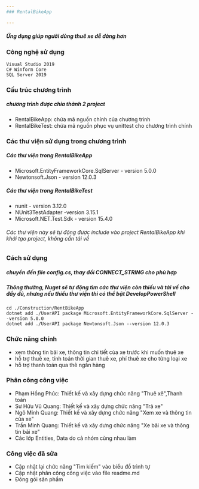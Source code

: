 ```yaml
---
### RentalBikeApp

---
```

##### Ứng dụng giúp người dùng thuê xe dễ dàng hơn

### Công nghệ sử dụng
    Visual Studio 2019
    C# Winform Core
    SQL Server 2019

### Cấu trúc chương trình
##### chương trình được chia thành 2 project
- RentalBikeApp: chứa mã nguồn chính của chương trình
- RentalBikeTest: chứa mã nguồn phục vụ unittest cho chương trình chính

### Các thư viện sử dụng trong chương trình
##### Các thư viện trong RentalBikeApp
- Microsoft.EntityFrameworkCore.SqlServer - version 5.0.0
- Newtonsoft.Json - version 12.0.3
##### Các thư viện trong RentalBikeTest
- nunit - version 3.12.0
- NUnit3TestAdapter -version 3.15.1
- Microsoft.NET.Test.Sdk - version 15.4.0
###### Các thư viện này sẽ tự động được include vào project RentalBikeApp khi khởi tạo project, không cần tải về
    
### Cách sử dụng
##### chuyển đến file config.cs, thay đổi CONNECT_STRING cho phù hợp
##### Thông thường, Nuget sẽ tự động tìm các thư viện còn thiếu và tải về cho đầy đủ, nhưng nếu thiếu thư viện thì có thể bật DevelopPowerShell
    cd ./Construction/RentBikeApp
    dotnet add ./UserAPI package Microsoft.EntityFrameworkCore.SqlServer --version 5.0.0
    dotnet add ./UserAPI package Newtonsoft.Json --version 12.0.3

### Chức năng chính
- xem thông tin bãi xe, thông tin chi tiết của xe trước khi muốn thuê xe
- hỗ trợ thuê xe, tính toán thời gian thuê xe, phí thuê xe cho từng loại xe
- hỗ trợ thanh toán qua thẻ ngân hàng
### Phân công công việc
- Phạm Hồng Phúc: Thiết kế và xây dựng chức năng "Thuê xê",Thanh toán
- Sư Hữu Vũ Quang: Thiết kế và xây dựng chức năng "Trả xe"
- Ngô Minh Quang: Thiết kế và xây dựng chức năng "Xem xe và thông tin của xe"
- Trần Minh Quang: Thiết kế và xây dưng chức năng "Xe bãi xe và thông tin bãi xe"
- Các lớp Entities, Data do cả nhóm cùng nhau làm
### Công việc đã sửa
- Cập nhật lại chức năng "Tìm kiếm" vào biểu đồ trình tự
- Cập nhật phân công công việc vào file readme.md
- Đóng gói sản phẩm
